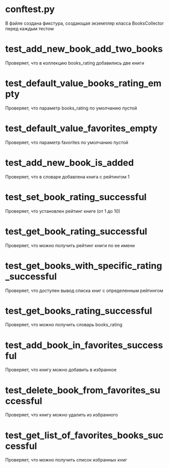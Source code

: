 # conftest.py
В файле создана фикстура, создающая экземпляр класса BooksCollector перед каждым тестом

# test_add_new_book_add_two_books
Проверяет, что в коллекцию books_rating добавились две книги

# test_default_value_books_rating_empty
Проверяет, что параметр books_rating по умолчанию пустой

# test_default_value_favorites_empty
Проверяет, что параметр favorites по умолчанию пустой

# test_add_new_book_is_added
Проверяет, что в словаре добавлена книга с рейтингом 1

# test_set_book_rating_successful
Проверяет, что установлен рейтинг книге (от 1 до 10)

# test_get_book_rating_successful
Проверяет, что можно получить рейтинг книги по ее имени

# test_get_books_with_specific_rating_successful
Проверяет, что доступен вывод списка книг с определенным рейтингом

# test_get_books_rating_successful
Проверяет, что можно получить словарь books_rating

# test_add_book_in_favorites_successful
Проверяет, что книгу можно добавить в избранное

# test_delete_book_from_favorites_successful
Проверяет, что книгу можно удалить из избранного

# test_get_list_of_favorites_books_successful
Проверяет, что можно получить список избранных книг




